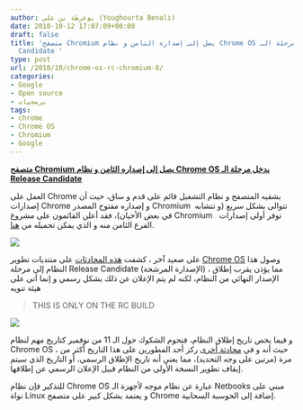 ```yaml
---
author: يوغرطة بن علي (Youghourta Benali)
date: 2010-10-12 17:07:09+00:00
draft: false
title: 'متصفح Chromium يصل إلى إصداره الثامن و نظام Chrome OS يدخل مرحلة الـ Release
  Candidate '
type: post
url: /2010/10/chrome-os-rc-chromium-8/
categories:
- Google
- Open source
- برمجيات
tags:
- chrome
- Chrome OS
- Chromium
- Google
---
```


**[متصفح Chromium يصل إلى إصداره الثامن و نظام Chrome OS يدخل مرحلة الـ Release Candidate](http://www.it-scoop.com/2010/10/chrome-os-rc-chromium-8/)**


العمل على Chrome بشقيه المتصفح و نظام التشغيل قائم على قدم و ساق، حيث أن إصدارات Chrome و إصداره مفتوح المصدر Chromium  تتوالى بشكل سريع (و تتشابه في بعض الأحيان)، فقد أعلن القائمون على مشروع Chromium   توفر أولى إصدارات الفرع الثامن منه و الذي يمكن تحميله من [هنا](http://src.chromium.org/viewvc/chrome/).

[![](http://www.it-scoop.com/wp-content/uploads/2010/10/Chromium8.jpg)
](http://www.it-scoop.com/2010/10/chrome-os-rc-chromium-8/)

على صعيد آخر ، كشفت [هذه المحادثات](http://code.google.com/p/chromium-os/issues/detail?id=7511&q=0.9.78.1&colspec=ID%20Stars%20Pri%20Area%20Type%20Status%20Summary%20Modified%20Owner%20Mstone) على منتديات تطوير [Chrome OS](http://www.it-scoop.com/tag/chrome-os/) وصول هذا النظام إلى مرحلة Release Candidate (الإصدارة المرشحة) ، مما يؤذن يقرب إطلاق الإصدار النهائي من النظام، لكنه لم يتم الإعلان عن ذلك بشكل رسمي و إنما أتى على هيئة تنويه


<blockquote>THIS IS ONLY ON THE RC BUILD</blockquote>


[![](http://www.it-scoop.com/wp-content/uploads/2010/10/ChromeOS-RC.png)
](http://www.it-scoop.com/2010/10/chrome-os-rc-chromium-8/)

و فيما يخص تاريخ إطلاق النظام، فتحوم الشكوك حول الـ 11 من نوفمبر كتاريخ مهم لنظام Chrome OS ، حيث أنه و في [محادثة أخرى](http://code.google.com/p/chromium-os/issues/detail?id=6665&sort=-modified&colspec=ID%20Stars%20Pri%20Area%20Type%20Status%20Summary%20Modified%20Owner%20Mstone) ركز أحد المطورين على هذا التاريخ أكثر من مرة (مرتين على وجه التحديد)، مما يعني أنه تاريخ الإطلاق الرسمي، أو التاريخ الذي سيتم إيقاف تطوير النسخة الأولى من النظام قبيل الإعلان الرسمي عن إطلاقها.

للتذكير فإن نظام Chrome OS عبارة عن نظام موجه لأجهزة الـ Netbooks مبني على نواة Linux و يعتمد بشكل كبير على متصفح Chrome إضافة إلى الحوسبة السحابية.
